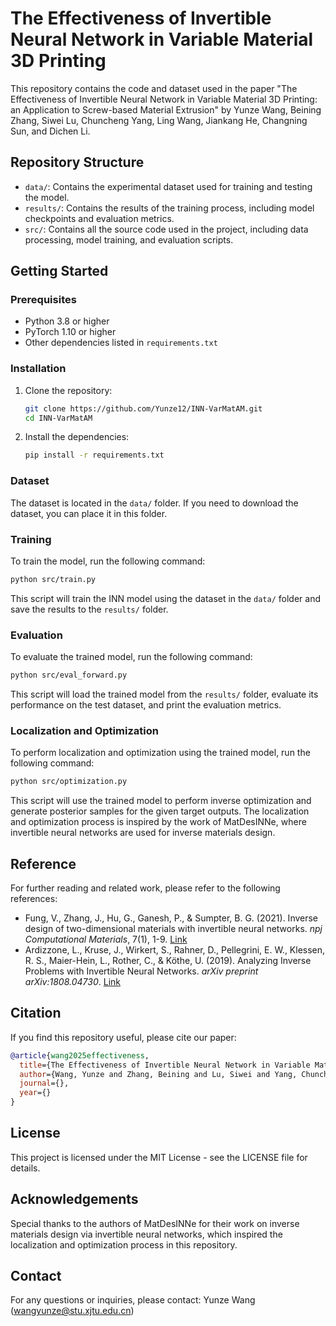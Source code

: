# The Effectiveness of Invertible Neural Network in Variable Material 3D Printing

This repository contains the code and dataset used in the paper "The Effectiveness of Invertible Neural Network in Variable Material 3D Printing: an Application to Screw-based Material Extrusion" by Yunze Wang, Beining Zhang, Siwei Lu, Chuncheng Yang, Ling Wang, Jiankang He, Changning Sun, and Dichen Li.

## Repository Structure

- `data/`: Contains the experimental dataset used for training and testing the model.
- `results/`: Contains the results of the training process, including model checkpoints and evaluation metrics.
- `src/`: Contains all the source code used in the project, including data processing, model training, and evaluation scripts.

## Getting Started

### Prerequisites

- Python 3.8 or higher
- PyTorch 1.10 or higher
- Other dependencies listed in `requirements.txt`

### Installation

1. Clone the repository:

    ```bash
    git clone https://github.com/Yunze12/INN-VarMatAM.git
    cd INN-VarMatAM
    ```

2. Install the dependencies:

    ```bash
    pip install -r requirements.txt
    ```

### Dataset

The dataset is located in the `data/` folder. If you need to download the dataset, you can place it in this folder.

### Training

To train the model, run the following command:

```bash
python src/train.py
```

This script will train the INN model using the dataset in the `data/` folder and save the results to the `results/` folder.

### Evaluation

To evaluate the trained model, run the following command:

```bash
python src/eval_forward.py
```

This script will load the trained model from the `results/` folder, evaluate its performance on the test dataset, and print the evaluation metrics.

### Localization and Optimization

To perform localization and optimization using the trained model, run the following command:

```bash
python src/optimization.py
```

This script will use the trained model to perform inverse optimization and generate posterior samples for the given target outputs. The localization and optimization process is inspired by the work of MatDesINNe, where invertible neural networks are used for inverse materials design.

## Reference

For further reading and related work, please refer to the following references:

- Fung, V., Zhang, J., Hu, G., Ganesh, P., & Sumpter, B. G. (2021). Inverse design of two-dimensional materials with invertible neural networks. *npj Computational Materials*, 7(1), 1-9. [Link](https://github.com/jxzhangjhu/MatDesINNe/tree/main)
- Ardizzone, L., Kruse, J., Wirkert, S., Rahner, D., Pellegrini, E. W., Klessen, R. S., Maier-Hein, L., Rother, C., & Köthe, U. (2019). Analyzing Inverse Problems with Invertible Neural Networks. *arXiv preprint arXiv:1808.04730*. [Link](https://arxiv.org/abs/1808.04730)

## Citation

If you find this repository useful, please cite our paper:

```bibtex
@article{wang2025effectiveness,
  title={The Effectiveness of Invertible Neural Network in Variable Material 3D Printing: an Application to Screw-based Material Extrusion},
  author={Wang, Yunze and Zhang, Beining and Lu, Siwei and Yang, Chuncheng and Wang, Ling and He, Jiankang and Sun, Changning and Li, Dichen},
  journal={},
  year={}
}
```

## License

This project is licensed under the MIT License - see the LICENSE file for details.

## Acknowledgements

Special thanks to the authors of MatDesINNe for their work on inverse materials design via invertible neural networks, which inspired the localization and optimization process in this repository.

## Contact

For any questions or inquiries, please contact: Yunze Wang (wangyunze@stu.xjtu.edu.cn)

